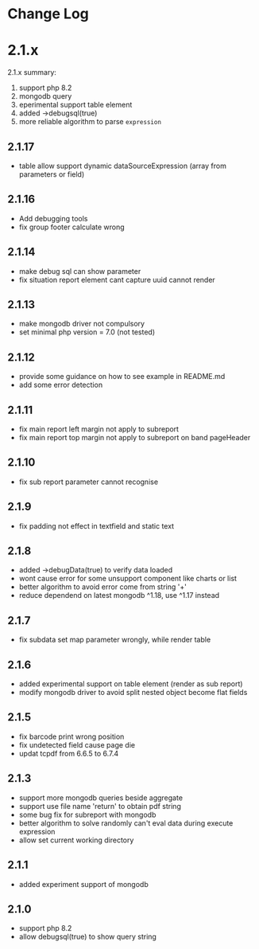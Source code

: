 # Change Log


# 2.1.x
2.1.x summary:
1. support php 8.2
2. mongodb query
3. eperimental support table element
4. added ->debugsql(true)
5. more reliable algorithm to parse `expression`

## 2.1.17
- table allow support dynamic dataSourceExpression (array from parameters or field)


## 2.1.16
- Add debugging tools
- fix group footer calculate wrong


## 2.1.14
- make debug sql can show parameter
- fix situation report element cant capture uuid cannot render


## 2.1.13
- make mongodb driver not compulsory
- set minimal php version = 7.0 (not tested)

## 2.1.12
- provide some guidance on how to see example in README.md
- add some error detection 
## 2.1.11
- fix main report left margin not apply to subreport
- fix main report top margin not apply to subreport on band pageHeader


## 2.1.10
- fix sub report parameter cannot recognise

## 2.1.9
- fix padding not effect in textfield and static text

## 2.1.8
- added ->debugData(true) to verify data loaded
- wont cause error for some unsupport component like charts or list
- better algorithm to avoid error come from string '+' 
- reduce dependend on latest mongodb ^1.18, use ^1.17 instead


## 2.1.7
- fix subdata set map parameter wrongly, while render table

## 2.1.6
- added experimental support on table element (render as sub report)
- modify mongodb driver to avoid split nested object become flat fields

## 2.1.5
- fix barcode print wrong position
- fix undetected field cause page die
- updat tcpdf from 6.6.5 to 6.7.4

## 2.1.3
- support more mongodb queries beside aggregate
- support use file name 'return' to obtain pdf string
- some bug fix for subreport with mongodb
- better algorithm to solve randomly can't eval data during execute expression
- allow set current working directory

## 2.1.1
- added experiment support of mongodb

## 2.1.0
- support php 8.2
- allow debugsql(true) to show query string